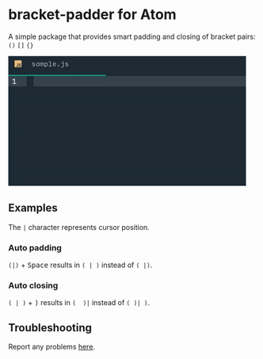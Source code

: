 # bracket-padder for Atom

A simple package that provides smart padding and closing of bracket pairs: `()` `[]` `{}`

![package gif](bracket-padder.gif)

## Examples
The `|` character represents cursor position.

### Auto padding
`(|)` + <kbd>Space</kbd> results in `( | )` instead of `( |)`.

### Auto closing
`( | )` + <kbd>)</kbd> results in `(  )|` instead of `( )| )`.

## Troubleshooting
Report any problems [here](https://github.com/mrwest808/bracket-padder/issues).

